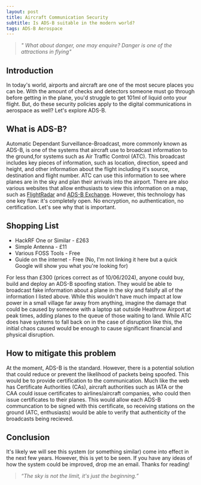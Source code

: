 ```yaml
---
layout: post
title: Aircraft Communication Security
subtitle: Is ADS-B suitable in the modern world?
tags: ADS-B Aerospace
---
```


>*" What about danger, one may enquire? Danger is one of the attractions in flying"*

## Introduction
In today's world, airports and aircraft are one of the most secure places you can be. With the amount of checks and detectors someone must go through before getting in the plane, you'd struggle to get 101ml of liquid onto your flight. But, do these security policies apply to the digital communications in aerospace as well? Let's explore ADS-B.

## What is ADS-B?
Automatic Dependant Surveillance-Broadcast, more commonly known as ADS-B, is one of the systems that aircraft use to broadcast information to the ground,for systems such as Air Traffic Control (ATC). This broadcast includes key pieces of information, such as location, direction, speed and height, and other information about the flight including it's source, destination and flight number. ATC can use this information to see where planes are in the sky and plan their arrivals into the airport. There are also various websites that allow enthusiasts to view this information on a map, such as [FlightRadar](https://www.flightradar24.com/) and [ADS-B Exchange](https://globe.adsbexchange.com/). However, this technology has one key flaw: it's completely open. No encryption, no authentication, no certification. Let's see why that is important.

## Shopping List
- HackRF One  or Similar - £263
- Simple Antenna - £11
- Various FOSS Tools - Free
- Guide on the internet - Free (No, I'm not linking it here but a quick Google will show you what you're looking for)

For less than £300 (prices correct as of 10/06/2024), anyone could buy, build and deploy an ADS-B spoofing station. They would be able to broadcast fake information about a plane in the sky and falsify all of the information I listed above. While this wouldn't have much impact at low power in a small village far away from anything, imagine the damage that could be caused by someone with a laptop sat outside Heathrow Airport at peak times, adding planes to the queue of those waiting to land. While ATC does have systems to fall back on in the case of disruption like this, the initial chaos caused would be enough to cause significant financial and physical disruption.

## How to mitigate this problem
At the moment, ADS-B is the standard. However, there is a potential solution that could reduce or prevent the likelihood of packets being spoofed.
This would be to provide certification to the communication. Much like the web has Certificate Authorities (CAs), aircraft authorities such as IATA or the CAA could issue certificates to airlines/aircraft companies, who could then issue certificates to their planes. This would allow each ADS-B communcation to be signed with this certificate, so receiving stations on the ground (ATC, enthusiasts) would be able to verify that authenticity of the broadcasts being recieved.

## Conclusion
It's likely we will see this system (or something similar) come into effect in the next few years. However, this is yet to be seen. If you have any ideas of how the system could be improved, drop me an email. Thanks for reading!

> *“The sky is not the limit, it's just the beginning.”*